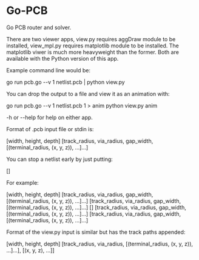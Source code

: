 Go-PCB
======

Go PCB router and solver.

There are two viewer apps, view.py requires aggDraw module to be installed, view_mpl.py
requires matplotlib module to be installed. The matplotlib viwer is much more heavyweight
than the former. Both are available with the Python version of this app.

Example command line would be:

go run pcb.go --v 1 netlist.pcb | python view.py

You can drop the output to a file and view it as an animation with:

go run pcb.go --v 1 netlist.pcb 1 > anim
python view.py anim

-h or --help for help on either app.

Format of .pcb input file or stdin is:

[width, height, depth]
[track_radius, via_radius, gap_width, [(terminal_radius, (x, y, z)), ...]...]

You can stop a netlist early by just putting:

[]

For example:

[width, height, depth]
[track_radius, via_radius, gap_width, [(terminal_radius, (x, y, z)), ...]...]
[track_radius, via_radius, gap_width, [(terminal_radius, (x, y, z)), ...]...]
[]
[track_radius, via_radius, gap_width, [(terminal_radius, (x, y, z)), ...]...]
[track_radius, via_radius, gap_width, [(terminal_radius, (x, y, z)), ...]...]

Format of the view.py input is similar but has the track paths appended:

[width, height, depth]
[track_radius, via_radius, [(terminal_radius, (x, y, z)), ...]...], [(x, y, z), ...]]
